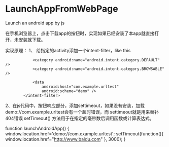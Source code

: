 LaunchAppFromWebPage
====================

Launch an android app by js 


在手机浏览器上，点击下载app的按钮时，实现如果已经安装了本app就直接打开，未安装就下载。

实现原理：
  1、  给指定的activity添加一个intent-filter，like this
  <intent-filter>
                <action android:name="android.intent.action.MAIN" />
                <action android:name="android.intent.action.VIEW" />

                <category android:name="android.intent.category.DEFAULT" />
                <category android:name="android.intent.category.BROWSABLE" />

                <data
                    android:host="com.example.urltest"
                    android:scheme="demo" />
            </intent-filter>
            
  2、在js代码中，按钮响应部分，添加settimeout，如果没有安装，加载demo://com.example.urltest会有一个超时错误，而
  settimeout就是用来替补404错误
  setTimeout() 方法用于在指定的毫秒数后调用函数或计算表达式。
  
function launchAndroidApp()
{
window.location.href='demo://com.example.urltest';
setTimeout(function(){ window.location.href="http://www.baidu.com" }, 3000);
}
